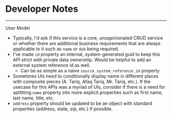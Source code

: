 # Developer Notes
---

User Model
  - Typically, I'd ask if this service is a core, unoppinionated CRUD service or whether there are additional business requirements that are always applicable to it such as `name` or `dob` being required.  
  - I've made `id` property an internal, system-generated guid to keep this API strict with private data ownership. Would be helpful to add an external system reference id as well. 
    - Can be as simple as a naive `source_system_reference_id` property
  - Sometimes UIs need to conditionally display name in different places with composite pieces (A. Tariq, Afaq Tariq, Mr. Tariq, etc.). If the usecase for this APIs was a myriad of UIs, consider if there is a need for splittting `name` property into more explicit properties such as first name, last name, title, etc.
  - `address` property should be updated to be an object with standard properties (address, state, zip, etc.) if possible.